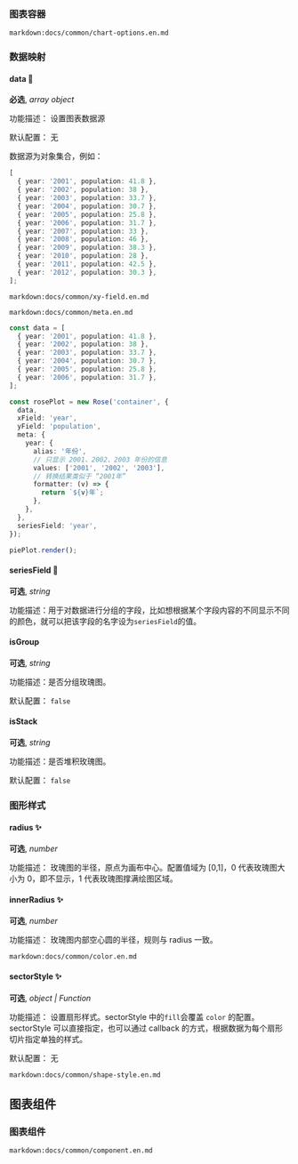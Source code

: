  

### 图表容器

`markdown:docs/common/chart-options.en.md`

### 数据映射

#### data 📌

**必选**, _array object_

功能描述： 设置图表数据源

默认配置： 无

数据源为对象集合，例如：

```ts
[
  { year: '2001', population: 41.8 },
  { year: '2002', population: 38 },
  { year: '2003', population: 33.7 },
  { year: '2004', population: 30.7 },
  { year: '2005', population: 25.8 },
  { year: '2006', population: 31.7 },
  { year: '2007', population: 33 },
  { year: '2008', population: 46 },
  { year: '2009', population: 38.3 },
  { year: '2010', population: 28 },
  { year: '2011', population: 42.5 },
  { year: '2012', population: 30.3 },
];
```

`markdown:docs/common/xy-field.en.md`

`markdown:docs/common/meta.en.md`

```ts
const data = [
  { year: '2001', population: 41.8 },
  { year: '2002', population: 38 },
  { year: '2003', population: 33.7 },
  { year: '2004', population: 30.7 },
  { year: '2005', population: 25.8 },
  { year: '2006', population: 31.7 },
];

const rosePlot = new Rose('container', {
  data,
  xField: 'year',
  yField: 'population',
  meta: {
    year: {
      alias: '年份',
      // 只显示 2001、2002、2003 年份的信息
      values: ['2001', '2002', '2003'],
      // 转换结果类似于 “2001年”
      formatter: (v) => {
        return `${v}年`;
      },
    },
  },
  seriesField: 'year',
});

piePlot.render();
```

#### seriesField 📌

**可选**, _string_

功能描述：用于对数据进行分组的字段，比如想根据某个字段内容的不同显示不同的颜色，就可以把该字段的名字设为`seriesField`的值。

#### isGroup

**可选**, _string_

功能描述：是否分组玫瑰图。

默认配置： `false`

#### isStack

**可选**, _string_

功能描述：是否堆积玫瑰图。

默认配置： `false`

### 图形样式

#### radius ✨

**可选**, _number_

功能描述： 玫瑰图的半径，原点为画布中心。配置值域为 [0,1]，0 代表玫瑰图大小为 0，即不显示，1 代表玫瑰图撑满绘图区域。

#### innerRadius ✨

**可选**, _number_

功能描述： 玫瑰图内部空心圆的半径，规则与 radius 一致。

`markdown:docs/common/color.en.md`

#### sectorStyle ✨

**可选**, _object | Function_

功能描述： 设置扇形样式。sectorStyle 中的`fill`会覆盖 `color` 的配置。sectorStyle 可以直接指定，也可以通过 callback 的方式，根据数据为每个扇形切片指定单独的样式。

默认配置： 无

`markdown:docs/common/shape-style.en.md`

## 图表组件

### 图表组件

`markdown:docs/common/component.en.md`
